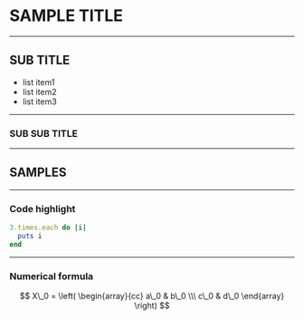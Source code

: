 # SAMPLE TITLE

----------

## SUB TITLE

- list item1<!-- .element: class="fragment" -->
- list item2<!-- .element: class="fragment" -->
- list item3<!-- .element: class="fragment" -->

---

### SUB SUB TITLE

----------

## SAMPLES

---

### Code highlight
```ruby
3.times.each do |i|
  puts i
end
```

---

### Numerical formula

$$
X\_0 = \left(
    \begin{array}{cc}
        a\_0 & b\_0 \\\
        c\_0 & d\_0
    \end{array}
\right)
$$


